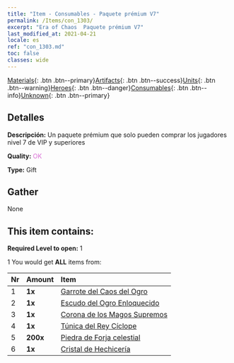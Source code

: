 ```yaml
---
title: "Item - Consumables - Paquete prémium V7"
permalink: /Items/con_1303/
excerpt: "Era of Chaos  Paquete prémium V7"
last_modified_at: 2021-04-21
locale: es
ref: "con_1303.md"
toc: false
classes: wide
---
```

 [Materials](/es/Items/){: .btn .btn--primary}[Artifacts](/es/Items/Artifacts/){: .btn .btn--success}[Units](/es/Items/Units/){: .btn .btn--warning}[Heroes](/es/Items/Heroes/){: .btn .btn--danger}[Consumables](/es/Items/Consumables/){: .btn .btn--info}[Unknown](/es/Items/Unknown/){: .btn .btn--primary}

## Detalles
 **Descripción:** Un paquete prémium que solo pueden comprar los jugadores nivel 7 de VIP y superiores

 **Quality:** <span style="color: #DA70D6">OK</span>

 **Type:** Gift

## Gather

  None

## This item contains:

 **Required Level to open:** 1

 1 You would get **ALL** items  from:

  | Nr | Amount |     Item    |
  |:---|:-------|:------------|
  | 1 |  **1x** | [Garrote del Caos del Ogro](/es/Items/art_125/) |  | 
  | 2 |  **1x** | [Escudo del Ogro Enloquecido](/es/Items/art_126/) |  | 
  | 3 |  **1x** | [Corona de los Magos Supremos](/es/Items/art_127/) |  | 
  | 4 |  **1x** | [Túnica del Rey Cíclope](/es/Items/art_128/) |  | 
  | 5 |  **200x** | [Piedra de Forja celestial](/es/Items/art_188/) |  | 
  | 6 |  **1x** | [Cristal de Hechicería](/es/Items/art_189/) |  | 
